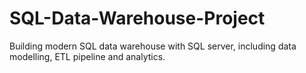 # SQL-Data-Warehouse-Project
Building modern SQL data warehouse with SQL server, including data modelling, ETL pipeline and analytics. 
